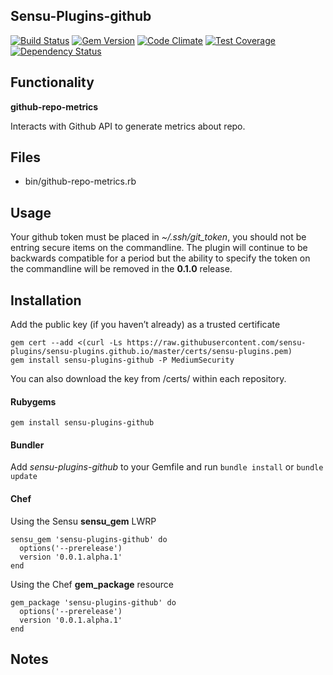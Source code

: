 ## Sensu-Plugins-github

[![Build Status](https://travis-ci.org/sensu-plugins/sensu-plugins-github.svg?branch=master)](https://travis-ci.org/sensu-plugins/sensu-plugins-github)
[![Gem Version](https://badge.fury.io/rb/sensu-plugins-github.svg)](http://badge.fury.io/rb/sensu-plugins-github)
[![Code Climate](https://codeclimate.com/github/sensu-plugins/sensu-plugins-github/badges/gpa.svg)](https://codeclimate.com/github/sensu-plugins/sensu-plugins-github)
[![Test Coverage](https://codeclimate.com/github/sensu-plugins/sensu-plugins-github/badges/coverage.svg)](https://codeclimate.com/github/sensu-plugins/sensu-plugins-github)
[![Dependency Status](https://gemnasium.com/sensu-plugins/sensu-plugins-github.svg)](https://gemnasium.com/sensu-plugins/sensu-plugins-github)

## Functionality

**github-repo-metrics**

Interacts with Github API to generate metrics about repo.

## Files
 * bin/github-repo-metrics.rb

## Usage

Your github token must be placed in *~/.ssh/git_token*, you should not be entring secure items on the commandline.  The plugin will continue to be backwards compatible for a period but the ability to specify the token on the commandline will be removed in the **0.1.0** release.

## Installation

Add the public key (if you haven’t already) as a trusted certificate

```
gem cert --add <(curl -Ls https://raw.githubusercontent.com/sensu-plugins/sensu-plugins.github.io/master/certs/sensu-plugins.pem)
gem install sensu-plugins-github -P MediumSecurity
```

You can also download the key from /certs/ within each repository.

#### Rubygems

`gem install sensu-plugins-github`

#### Bundler

Add *sensu-plugins-github* to your Gemfile and run `bundle install` or `bundle update`

#### Chef

Using the Sensu **sensu_gem** LWRP
```
sensu_gem 'sensu-plugins-github' do
  options('--prerelease')
  version '0.0.1.alpha.1'
end
```

Using the Chef **gem_package** resource
```
gem_package 'sensu-plugins-github' do
  options('--prerelease')
  version '0.0.1.alpha.1'
end
```

## Notes

[1]:[https://travis-ci.org/sensu-plugins/sensu-plugins-github]
[2]:[http://badge.fury.io/rb/sensu-plugins-github]
[3]:[https://codeclimate.com/github/sensu-plugins/sensu-plugins-github]
[4]:[https://codeclimate.com/github/sensu-plugins/sensu-plugins-github]
[5]:[https://gemnasium.com/sensu-plugins/sensu-plugins-github]
